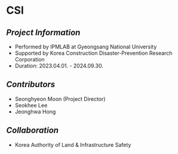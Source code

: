 # CSI

## _Project Information_
- Performed by IPMLAB at Gyeongsang National University
- Supported by Korea Construction Disaster-Prevention Research Corporation
- Duration: 2023.04.01. - 2024.09.30.

## _Contributors_
- Seonghyeon Moon (Project Director)
- Seokhee Lee
- Jeonghwa Hong

## _Collaboration_
- Korea Authority of Land & Infrastructure Safety